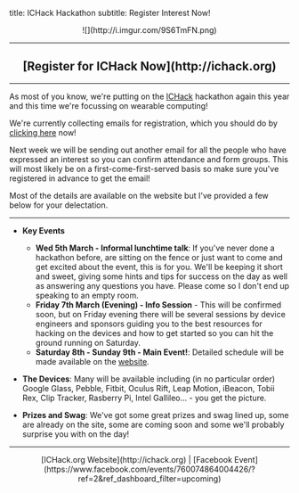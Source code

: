 title: ICHack Hackathon
subtitle: Register Interest Now!

<center>![](http://i.imgur.com/9S6TmFN.png)</center>

---

<center><h2>[Register for ICHack Now](http://ichack.org)</h2></center>


---

As most of you know, we're putting on the [ICHack](http://ichack.org) hackathon again this year and this time we're focussing on wearable computing!

We're currently collecting emails for registration, which you should do by [clicking here](http://ichack.org) now!

Next week we will be sending out another email for all the people who have expressed an interest so you can confirm attendance and form groups. This will most likely be on a first-come-first-served basis so make sure you've registered in advance to get the email!

Most of the details are available on the website but I've provided a few below for your delectation.

---


- **Key Events**
  - **Wed 5th March - Informal lunchtime talk**: If you've never done a hackathon before, are sitting on the fence or just want to come and get excited about the event, this is for you. We'll be keeping it short and sweet, giving some hints and tips for success on the day as well as answering any questions you have. Please come so I don't end up speaking to an empty room.
  - **Friday 7th March (Evening) - Info Session** - This will be confirmed soon, but on Friday evening there will be several sessions by device engineers and sponsors guiding you to the best resources for hacking on the devices and how to get started so you can hit the ground running on Saturday.
  - **Saturday 8th - Sunday 9th - Main Event!**: Detailed schedule will be made available on the [website](http://ichack.org).

- **The Devices**: Many will be available including (in no particular order) Google Glass, Pebble, Fitbit, Oculus Rift, Leap Motion, iBeacon, Tobii Rex, Clip Tracker, Rasberry Pi, Intel Gallileo... - you get the picture.
- **Prizes and Swag**: We've got some great prizes and swag lined up, some are already on the site, some are coming soon and some we'll probably surprise you with on the day!

---

<center>[ICHack.org Website](http://ichack.org) | [Facebook Event](https://www.facebook.com/events/760074864004426/?ref=2&ref_dashboard_filter=upcoming)</center>
